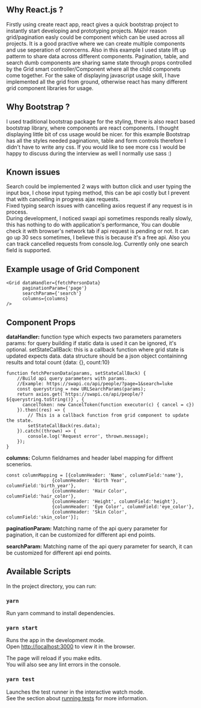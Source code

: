 
## Why React.js ?

Firstly using create react app, react gives a quick bootstrap project to instantly start developing and prototyping projects. Major reason grid/pagination easly could be component which can be used across all projects. It is a good practive where we can create multiple components and use seperation of conncerns. Also in this example I used state lift up patterm to share data across different components.
Pagination, table, and search dumb components are sharing same state through props controlled by the Grid smart controller/Component where all the child componets come together. For the sake of displaying javascript usage skill, I have implemented all the grid from ground, otherwise react has many different grid component libraries for usage. 

## Why Bootstrap ?
I used traditional bootstrap package for the styling, there is also react based bootstrap library, where components are react components. I thought displaying little bit of css usage would be nicer.  for this example Bootstrap has all the styles needed paginationn, table and form controls therefore I didn't have to write any css. If you would like to see more css I would be happy to discuss during the interview as well I normally use sass :)

## Known issues
Search could be implemented 2 ways with button click and user typing the input box, I chose input typing method, this can be api costly but I prevent that with cancelling in progress ajax requests.  
Fixed typing search issues with cancelling axios request if any request is in process.  
During development, I noticed swapi api sometimes responds really slowly, this has nothing to do with application's performance, You can double check it with browser's network tab if api request is pending or not. It can go up 30 secs sometimes, I believe this is because it's a free api. Also you can track cancelled requests from console.log.
Currently only one search field is supported.

## Example usage of Grid Component 

```
<Grid dataHandler={fetchPersonData}
      paginationParam={'page'}
      searchParam={'search'}
      columns={columns}
/>
```


## Component Props

**dataHandler:** function type which expects two parameters parameters
params: for query building if static data is used it can be ignored, it's optional.
setStateCallBack: this is a callback function where grid state is updated expects data.
data structure should be a json object containinng results and total count {data: {}, count:10}  

```
function fetchPersonData(params, setStateCallBack) {
    //Build api query parameters with params.
    //Example: https://swapi.co/api/people/?page=1&search=luke
    const querystring = new URLSearchParams(params);
    return axios.get(`https://swapi.co/api/people/?${querystring.toString()}`, {
      cancelToken: new CancelToken(function executor(c) { cancel = c})
    }).then((res) => {
        // This is a callback function from grid component to update the state.
        setStateCallBack(res.data);
    }).catch((thrown) => {
        console.log('Request error', thrown.message);
    });
}
```

**columns:** Column fieldnames and header label mapping for diffrent scenerios.  

```
const columnMapping = [{columnHeader: 'Name', columnField:'name'}, 
                 {columnHeader: 'Birth Year', columnField:'birth_year'},
                 {columnHeader: 'Hair Color', columnField:'hair_color'},
                 {columnHeader: 'Height', columnField:'height'},
                 {columnHeader: 'Eye Color', columnField:'eye_color'},
                 {columnHeader: 'Skin Color', columnField:'skin_color'}];
```

**paginationParam:** Matching name of the api query parameter for pagination, it can be customized for different api end points. 
   
**searchParam:** Matching name of the api query parameter for search, it can be customized for different api end points.  


## Available Scripts

In the project directory, you can run:

### `yarn`

Run yarn command to install dependencies.

### `yarn start`

Runs the app in the development mode.<br />
Open [http://localhost:3000](http://localhost:3000) to view it in the browser.

The page will reload if you make edits.<br />
You will also see any lint errors in the console.

### `yarn test`

Launches the test runner in the interactive watch mode.<br />
See the section about [running tests](https://facebook.github.io/create-react-app/docs/running-tests) for more information.
